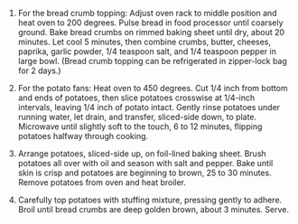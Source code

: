 1. For the bread crumb topping: Adjust oven rack to middle position and heat oven to 200 degrees. Pulse bread in food processor until coarsely ground. Bake bread crumbs on rimmed baking sheet until dry, about 20 minutes. Let cool 5 minutes, then combine crumbs, butter, cheeses, paprika, garlic powder, 1/4 teaspoon salt, and 1/4 teaspoon pepper in large bowl. (Bread crumb topping can be refrigerated in zipper-lock bag for 2 days.)

2. For the potato fans: Heat oven to 450 degrees. Cut 1/4 inch from bottom and ends of potatoes, then slice potatoes crosswise at 1/4-inch intervals, leaving 1/4 inch of potato intact. Gently rinse potatoes under running water, let drain, and transfer, sliced-side down, to plate. Microwave until slightly soft to the touch, 6 to 12 minutes, flipping potatoes halfway through cooking.

3. Arrange potatoes, sliced-side up, on foil-lined baking sheet. Brush potatoes all over with oil and season with salt and pepper. Bake until skin is crisp and potatoes are beginning to brown, 25 to 30 minutes. Remove potatoes from oven and heat broiler.

4. Carefully top potatoes with stuffing mixture, pressing gently to adhere. Broil until bread crumbs are deep golden brown, about 3 minutes. Serve.
